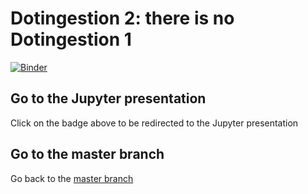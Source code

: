 # Dotingestion 2: there is no Dotingestion 1

[![Binder](https://mybinder.org/badge_logo.svg)](https://mybinder.org/v2/gh/TendTo/Dotingestion2/master?filepath=docs%2FDotingestion2.ipynb)

## Go to the Jupyter presentation
Click on the badge above to be redirected to the Jupyter presentation

## Go to the master branch
Go back to the [master branch](https://github.com/TendTo/Dotingestion2)